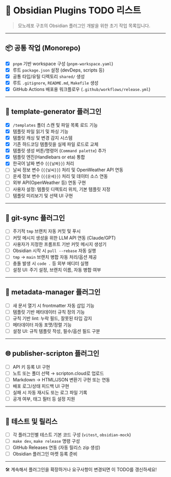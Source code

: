 # 🧩 Obsidian Plugins TODO 리스트

> 모노레포 구조의 Obsidian 플러그인 개발을 위한 초기 작업 목록입니다.

---

## 📦 공통 작업 (Monorepo)

- [x] `pnpm` 기반 workspace 구성 (`pnpm-workspace.yaml`)
- [x] 루트 `package.json` 설정 (devDeps, scripts 등)
- [x] 공통 타입/유틸 디렉토리 `shared/` 생성
- [x] 루트 `.gitignore`, `README.md`, `Makefile` 생성
- [x] GitHub Actions 배포용 워크플로우 (`.github/workflows/release.yml`)

---

## 📄 template-generator 플러그인

- [x] `/templates` 폴더 스캔 및 파일 목록 로드 기능
- [x] 템플릿 파일 읽기 및 파싱 기능 
- [x] 템플릿 캐싱 및 변경 감지 시스템
- [x] 기존 하드코딩 템플릿을 실제 파일 로드로 교체
- [x] 템플릿 생성 버튼/명령어 (`Command palette`) 추가
- [x] 템플릿 엔진(Handlebars or eta) 통합
- [x] 한국어 날짜 변수 (`{{날짜}}`) 처리
- [ ] 날씨 정보 변수 (`{{날씨}}`) 처리 및 OpenWeather API 연동
- [ ] 운세 정보 변수 (`{{운세}}`) 처리 및 데이터 소스 연동
- [ ] 외부 API(OpenWeather 등) 연동 구현
- [ ] 사용자 설정: 템플릿 디렉토리 위치, 기본 템플릿 지정
- [ ] 템플릿 미리보기 및 선택 UI 구현

---

## 🔄 git-sync 플러그인

- [ ] 주기적 `tmp` 브랜치 자동 커밋 및 푸시
- [ ] 커밋 메시지 생성을 위한 LLM API 연동 (Claude/GPT)
- [ ] 사용자가 지정한 프롬프트 기반 커밋 메시지 생성기
- [ ] Obsidian 시작 시 `pull --rebase` 자동 실행
- [ ] `tmp` → `main` 브랜치 병합 자동 처리/옵션 제공
- [ ] 충돌 발생 시 `code .` 등 외부 에디터 실행
- [ ] 설정 UI: 주기 설정, 브랜치 이름, 자동 병합 여부

---

## 🧠 metadata-manager 플러그인

- [ ] 새 문서 열기 시 frontmatter 자동 삽입 기능
- [ ] 템플릿 기반 메타데이터 규칙 정의 기능
- [ ] 규칙 기반 lint: 누락 필드, 잘못된 타입 감지
- [ ] 메타데이터 자동 포맷/정렬 기능
- [ ] 설정 UI: 규칙 템플릿 작성, 필수/옵션 필드 구분

---

## 🌐 publisher-scripton 플러그인

- [ ] API 키 등록 UI 구현
- [ ] 노트 또는 폴더 선택 → scripton.cloud로 업로드
- [ ] Markdown → HTML/JSON 변환기 구현 또는 연동
- [ ] 배포 로그/상태 피드백 UI 구현
- [ ] 실패 시 자동 재시도 또는 로그 파일 기록
- [ ] 공개 여부, 태그 필터 등 설정 지원

---

## 🧪 테스트 및 릴리스

- [ ] 각 플러그인별 테스트 기본 코드 구성 (`vitest`, `obsidian-mock`)
- [ ] `make dev`, `make release` 명령 구성
- [ ] GitHub Releases 연동 (자동 릴리스 zip 생성)
- [ ] Obsidian 플러그인 마켓 등록 준비

---

🛠️ 계속해서 플러그인을 확장하거나 요구사항이 변경되면 이 TODO를 갱신하세요!

